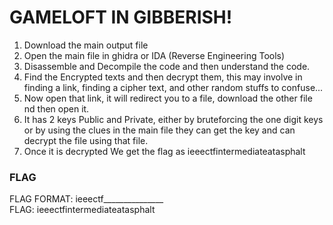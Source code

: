 # GAMELOFT IN GIBBERISH!
1. Download the main output file
2. Open the main file in ghidra or IDA (Reverse Engineering Tools)
3. Disassemble and Decompile the code and then understand the code.
4. Find the Encrypted texts and then decrypt them, this may involve in finding a link, finding a cipher text, and other random stuffs to confuse...
5. Now open that link, it will redirect you to a file, download the other file nd then open it.
6. It has 2 keys Public and Private, either by bruteforcing the one digit keys or by using the clues in the main file they can get the key and can decrypt the file using that file.
7. Once it is decrypted We get the flag as ieeectfintermediateatasphalt

### FLAG
FLAG FORMAT: ieeectf_______________<br />
FLAG: ieeectfintermediateatasphalt

